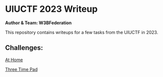 # UIUCTF 2023 Writeup

**Author & Team: W3BFederation**

This repository contains writeups for a few tasks from the UIUCTF in 2023.

## Challenges:

[At Home](At-Home-Writeup.md)

[Three Time Pad](Three-Time-Pad-Writeup.md)
